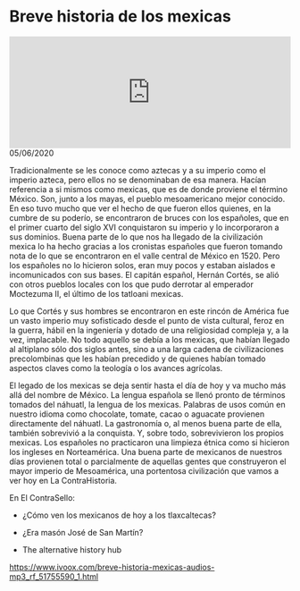 # Breve historia de los mexicas
<iframe id='audio_88903085' frameborder='0' allowfullscreen='' scrolling='no' height='200' style='width:100%;' src='https://www.ivoox.com/player_ej_51755590_6_1.html' loading='lazy'></iframe>05/06/2020

Tradicionalmente se les conoce como aztecas y a su imperio como el imperio azteca, pero ellos no se denominaban de esa manera. Hacían referencia a si mismos como mexicas, que es de donde proviene el término México. Son, junto a los mayas, el pueblo mesoamericano mejor conocido. En eso tuvo mucho que ver el hecho de que fueron ellos quienes, en la cumbre de su poderío, se encontraron de bruces con los españoles, que en el primer cuarto del siglo XVI conquistaron su imperio y lo incorporaron a sus dominios. Buena parte de lo que nos ha llegado de la civilización mexica lo ha hecho gracias a los cronistas españoles que fueron tomando nota de lo que se encontraron en el valle central de México en 1520. Pero los españoles no lo hicieron solos, eran muy pocos y estaban aislados e incomunicados con sus bases. El capitán español, Hernán Cortés, se alió con otros pueblos locales con los que pudo derrotar al emperador Moctezuma II, el último de los tatloani mexicas. 

 Lo que Cortés y sus hombres se encontraron en este rincón de América fue un vasto imperio muy sofisticado desde el punto de vista cultural, feroz en la guerra, hábil en la ingeniería y dotado de una religiosidad compleja y, a la vez, implacable. No todo aquello se debía a los mexicas, que habían llegado al altiplano sólo dos siglos antes, sino a una larga cadena de civilizaciones precolombinas que les habían precedido y de quienes habían tomado aspectos claves como la teología o los avances agrícolas. 

 El legado de los mexicas se deja sentir hasta el día de hoy y va mucho más allá del nombre de México. La lengua española se llenó pronto de términos tomados del náhuatl, la lengua de los mexicas. Palabras de usos común en nuestro idioma como chocolate, tomate, cacao o aguacate provienen directamente del náhuatl. La gastronomía o, al menos buena parte de ella, también sobrevivió a la conquista. Y, sobre todo, sobrevivieron los propios mexicas. Los españoles no practicaron una limpieza étnica como si hicieron los ingleses en Norteamérica. Una buena parte de mexicanos de nuestros días provienen total o parcialmente de aquellas gentes que construyeron el mayor imperio de Mesoamérica, una portentosa civilización que vamos a ver hoy en La ContraHistoria. 

 En El ContraSello:

 - ¿Cómo ven los mexicanos de hoy a los tlaxcaltecas?

 - ¿Era masón José de San Martín?

 - The alternative history hub 

 

https://www.ivoox.com/breve-historia-mexicas-audios-mp3_rf_51755590_1.html
